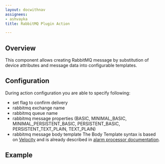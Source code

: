 ```yaml
---
layout: docwithnav
assignees:
- ashvayka
title: RabbitMQ Plugin Action

---
```


## Overview

This component allows creating RabbitMQ message by substitution of device attributes and message data into configurable templates.

## Configuration

During action configuration you are able to specify following:
- set flag to confirm  delivery
- rabbitmq exchange name
- rabbitmq queue name
- rabbitmq message properties (BASIC, MINIMAL_BASIC, MINIMAL_PERSISTENT_BASIC, PERSISTENT_BASIC, PERSISTENT_TEXT_PLAIN, TEXT_PLAIN)
- rabbitmq message body template
The Body Template syntax is based on [Velocity](https://velocity.apache.org/)
and is already described in [alarm processor documentation](/docs/reference/processors/alarm-deduplication-processor/#configuration).

## Example
